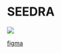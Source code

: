 # SEEDRA

<img src="https://www.figma.com/file/tnGlAMrUBkC1oyPU2laxtY/Seedra-(Copy)?node-id=303%3A5027">

<a href="https://www.figma.com/file/tnGlAMrUBkC1oyPU2laxtY/Seedra-(Copy)?node-id=0%3A1">figma</a>
